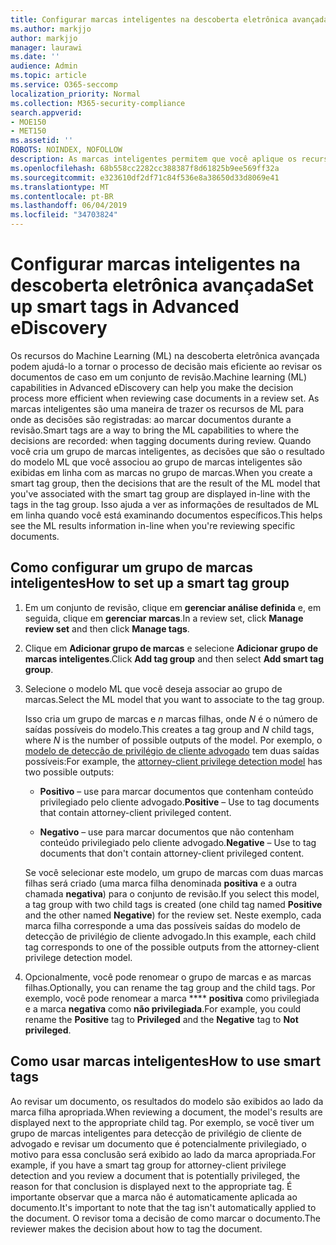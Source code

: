 ```yaml
---
title: Configurar marcas inteligentes na descoberta eletrônica avançada
ms.author: markjjo
author: markjjo
manager: laurawi
ms.date: ''
audience: Admin
ms.topic: article
ms.service: O365-seccomp
localization_priority: Normal
ms.collection: M365-security-compliance
search.appverid:
- MOE150
- MET150
ms.assetid: ''
ROBOTS: NOINDEX, NOFOLLOW
description: As marcas inteligentes permitem que você aplique os recursos de aprendizado da máquina ao revisar o conteúdo em uma ocorrência de descoberta eletrônica avançada. Use grupos de marcas inteligentes para exibir os resultados dos modelos de detecção de aprendizagem de máquina, como o modelo de privilégio de cliente advogado.
ms.openlocfilehash: 68b558cc2282cc388387f8d61825b9ee569ff32a
ms.sourcegitcommit: e323610df2df71c84f536e8a38650d33d8069e41
ms.translationtype: MT
ms.contentlocale: pt-BR
ms.lasthandoff: 06/04/2019
ms.locfileid: "34703824"
---
```

# <a name="set-up-smart-tags-in-advanced-ediscovery"></a><span data-ttu-id="d4e81-104">Configurar marcas inteligentes na descoberta eletrônica avançada</span><span class="sxs-lookup"><span data-stu-id="d4e81-104">Set up smart tags in Advanced eDiscovery</span></span>

<span data-ttu-id="d4e81-105">Os recursos do Machine Learning (ML) na descoberta eletrônica avançada podem ajudá-lo a tornar o processo de decisão mais eficiente ao revisar os documentos de caso em um conjunto de revisão.</span><span class="sxs-lookup"><span data-stu-id="d4e81-105">Machine learning (ML) capabilities in Advanced eDiscovery can help you make the decision process more efficient when reviewing case documents in a review set.</span></span> <span data-ttu-id="d4e81-106">As marcas inteligentes são uma maneira de trazer os recursos de ML para onde as decisões são registradas: ao marcar documentos durante a revisão.</span><span class="sxs-lookup"><span data-stu-id="d4e81-106">Smart tags are a way to bring the ML capabilities to where the decisions are recorded: when tagging documents during review.</span></span> <span data-ttu-id="d4e81-107">Quando você cria um grupo de marcas inteligentes, as decisões que são o resultado do modelo ML que você associou ao grupo de marcas inteligentes são exibidas em linha com as marcas no grupo de marcas.</span><span class="sxs-lookup"><span data-stu-id="d4e81-107">When you create a smart tag group, then the decisions that are the result of the ML model that you've associated with the smart tag group are displayed in-line with the tags in the tag group.</span></span> <span data-ttu-id="d4e81-108">Isso ajuda a ver as informações de resultados de ML em linha quando você está examinando documentos específicos.</span><span class="sxs-lookup"><span data-stu-id="d4e81-108">This helps see the ML results information in-line when you're reviewing specific documents.</span></span>

## <a name="how-to-set-up-a-smart-tag-group"></a><span data-ttu-id="d4e81-109">Como configurar um grupo de marcas inteligentes</span><span class="sxs-lookup"><span data-stu-id="d4e81-109">How to set up a smart tag group</span></span>

1. <span data-ttu-id="d4e81-110">Em um conjunto de revisão, clique em **gerenciar análise definida** e, em seguida, clique em **gerenciar marcas**.</span><span class="sxs-lookup"><span data-stu-id="d4e81-110">In a review set, click **Manage review set** and then click **Manage tags**.</span></span>

2. <span data-ttu-id="d4e81-111">Clique em **Adicionar grupo de marcas** e selecione **Adicionar grupo de marcas inteligentes**.</span><span class="sxs-lookup"><span data-stu-id="d4e81-111">Click **Add tag group** and then select **Add smart tag group**.</span></span>

3. <span data-ttu-id="d4e81-112">Selecione o modelo ML que você deseja associar ao grupo de marcas.</span><span class="sxs-lookup"><span data-stu-id="d4e81-112">Select the ML model that you want to associate to the tag group.</span></span>
    
   <span data-ttu-id="d4e81-113">Isso cria um grupo de marcas e *n* marcas filhas, onde *N* é o número de saídas possíveis do modelo.</span><span class="sxs-lookup"><span data-stu-id="d4e81-113">This creates a tag group and *N* child tags, where *N* is the number of possible outputs of the model.</span></span> <span data-ttu-id="d4e81-114">Por exemplo, o [modelo de detecção de privilégio de cliente advogado](attorney-privilege-detection.md) tem duas saídas possíveis:</span><span class="sxs-lookup"><span data-stu-id="d4e81-114">For example, the [attorney-client privilege detection model](attorney-privilege-detection.md) has two possible outputs:</span></span> 

   - <span data-ttu-id="d4e81-115">**Positivo** – use para marcar documentos que contenham conteúdo privilegiado pelo cliente advogado.</span><span class="sxs-lookup"><span data-stu-id="d4e81-115">**Positive** – Use to tag documents that contain attorney-client privileged content.</span></span>
   
   - <span data-ttu-id="d4e81-116">**Negativo** – use para marcar documentos que não contenham conteúdo privilegiado pelo cliente advogado.</span><span class="sxs-lookup"><span data-stu-id="d4e81-116">**Negative** – Use to tag documents that don't contain attorney-client privileged content.</span></span>
    
    <span data-ttu-id="d4e81-117">Se você selecionar este modelo, um grupo de marcas com duas marcas filhas será criado (uma marca filha denominada **positiva** e a outra chamada **negativa**) para o conjunto de revisão.</span><span class="sxs-lookup"><span data-stu-id="d4e81-117">If you select this model, a tag group with two child tags is created (one child tag named **Positive** and the other named **Negative**) for the review set.</span></span> <span data-ttu-id="d4e81-118">Neste exemplo, cada marca filha corresponde a uma das possíveis saídas do modelo de detecção de privilégio de cliente advogado.</span><span class="sxs-lookup"><span data-stu-id="d4e81-118">In this example, each child tag corresponds to one of the possible outputs from the attorney-client privilege detection model.</span></span>

4. <span data-ttu-id="d4e81-119">Opcionalmente, você pode renomear o grupo de marcas e as marcas filhas.</span><span class="sxs-lookup"><span data-stu-id="d4e81-119">Optionally, you can rename the tag group and the child tags.</span></span> <span data-ttu-id="d4e81-120">Por exemplo, você pode renomear a marca \*\*\*\* **positiva** como privilegiada e a marca **negativa** como **não privilegiada**.</span><span class="sxs-lookup"><span data-stu-id="d4e81-120">For example, you could rename the **Positive** tag to **Privileged** and the **Negative** tag to **Not privileged**.</span></span>

## <a name="how-to-use-smart-tags"></a><span data-ttu-id="d4e81-121">Como usar marcas inteligentes</span><span class="sxs-lookup"><span data-stu-id="d4e81-121">How to use smart tags</span></span>

<span data-ttu-id="d4e81-122">Ao revisar um documento, os resultados do modelo são exibidos ao lado da marca filha apropriada.</span><span class="sxs-lookup"><span data-stu-id="d4e81-122">When reviewing a document, the model's results are displayed next to the appropriate child tag.</span></span> <span data-ttu-id="d4e81-123">Por exemplo, se você tiver um grupo de marcas inteligentes para detecção de privilégio de cliente de advogado e revisar um documento que é potencialmente privilegiado, o motivo para essa conclusão será exibido ao lado da marca apropriada.</span><span class="sxs-lookup"><span data-stu-id="d4e81-123">For example, if you have a smart tag group for attorney-client privilege detection and you review a document that is potentially privileged, the reason for that conclusion is displayed next to the appropriate tag.</span></span> <span data-ttu-id="d4e81-124">É importante observar que a marca não é automaticamente aplicada ao documento.</span><span class="sxs-lookup"><span data-stu-id="d4e81-124">It's important to note that the tag isn't automatically applied to the document.</span></span> <span data-ttu-id="d4e81-125">O revisor toma a decisão de como marcar o documento.</span><span class="sxs-lookup"><span data-stu-id="d4e81-125">The reviewer makes the decision about how to tag the document.</span></span>
